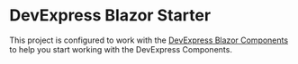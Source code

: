 # DevExpress Blazor Starter
This project is configured to work with the [DevExpress Blazor Components](https://github.com/devexpress/blazor) to help you start working with the DevExpress Components.
